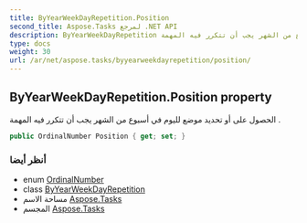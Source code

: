```yaml
---
title: ByYearWeekDayRepetition.Position
second_title: Aspose.Tasks لمرجع .NET API
description: ByYearWeekDayRepetition ملكية. الحصول على أو تحديد موضع لليوم في أسبوع من الشهر يجب أن تتكرر فيه المهمة .
type: docs
weight: 30
url: /ar/net/aspose.tasks/byyearweekdayrepetition/position/
---
```

## ByYearWeekDayRepetition.Position property

الحصول على أو تحديد موضع لليوم في أسبوع من الشهر يجب أن تتكرر فيه المهمة .

```csharp
public OrdinalNumber Position { get; set; }
```

### أنظر أيضا

* enum [OrdinalNumber](../../ordinalnumber/)
* class [ByYearWeekDayRepetition](../)
* مساحة الاسم [Aspose.Tasks](../../byyearweekdayrepetition/)
* المجسم [Aspose.Tasks](../../../)


